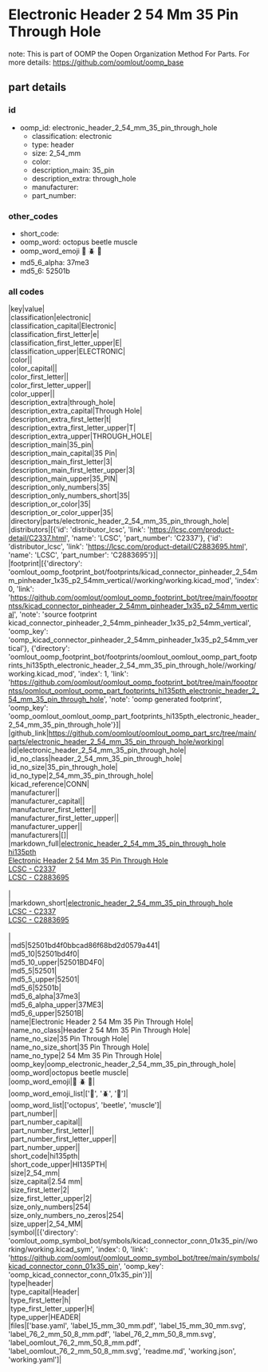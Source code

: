 # Electronic Header 2 54 Mm 35 Pin Through Hole  

note: This is part of OOMP the Oopen Organization Method For Parts. For more details: https://github.com/oomlout/oomp_base

##  part details





### id
* oomp_id: electronic_header_2_54_mm_35_pin_through_hole
  * classification: electronic
  * type: header
  * size: 2_54_mm
  * color: 
  * description_main: 35_pin
  * description_extra: through_hole
  * manufacturer: 
  * part_number: 

### other_codes
* short_code: 
* oomp_word: octopus beetle muscle
* oomp_word_emoji :octopus: :beetle: :muscle:
* md5_6_alpha: 37me3
* md5_6: 52501b

### all codes 
|key|value|  
|classification|electronic|  
|classification_capital|Electronic|  
|classification_first_letter|e|  
|classification_first_letter_upper|E|  
|classification_upper|ELECTRONIC|  
|color||  
|color_capital||  
|color_first_letter||  
|color_first_letter_upper||  
|color_upper||  
|description_extra|through_hole|  
|description_extra_capital|Through Hole|  
|description_extra_first_letter|t|  
|description_extra_first_letter_upper|T|  
|description_extra_upper|THROUGH_HOLE|  
|description_main|35_pin|  
|description_main_capital|35 Pin|  
|description_main_first_letter|3|  
|description_main_first_letter_upper|3|  
|description_main_upper|35_PIN|  
|description_only_numbers|35|  
|description_only_numbers_short|35|  
|description_or_color|35|  
|description_or_color_upper|35|  
|directory|parts/electronic_header_2_54_mm_35_pin_through_hole|  
|distributors|[{'id': 'distributor_lcsc', 'link': 'https://lcsc.com/product-detail/C2337.html', 'name': 'LCSC', 'part_number': 'C2337'}, {'id': 'distributor_lcsc', 'link': 'https://lcsc.com/product-detail/C2883695.html', 'name': 'LCSC', 'part_number': 'C2883695'}]|  
|footprint|[{'directory': 'oomlout_oomp_footprint_bot/footprints/kicad_connector_pinheader_2_54mm_pinheader_1x35_p2_54mm_vertical//working/working.kicad_mod', 'index': 0, 'link': 'https://github.com/oomlout/oomlout_oomp_footprint_bot/tree/main/foootprntss/kicad_connector_pinheader_2_54mm_pinheader_1x35_p2_54mm_vertical', 'note': 'source footprint kicad_connector_pinheader_2_54mm_pinheader_1x35_p2_54mm_vertical', 'oomp_key': 'oomp_kicad_connector_pinheader_2_54mm_pinheader_1x35_p2_54mm_vertical'}, {'directory': 'oomlout_oomp_footprint_bot/footprints/oomlout_oomlout_oomp_part_footprints_hi135pth_electronic_header_2_54_mm_35_pin_through_hole//working/working.kicad_mod', 'index': 1, 'link': 'https://github.com/oomlout/oomlout_oomp_footprint_bot/tree/main/foootprntss/oomlout_oomlout_oomp_part_footprints_hi135pth_electronic_header_2_54_mm_35_pin_through_hole', 'note': 'oomp generated footprint', 'oomp_key': 'oomp_oomlout_oomlout_oomp_part_footprints_hi135pth_electronic_header_2_54_mm_35_pin_through_hole'}]|  
|github_link|https://github.com/oomlout/oomlout_oomp_part_src/tree/main/parts/electronic_header_2_54_mm_35_pin_through_hole/working|  
|id|electronic_header_2_54_mm_35_pin_through_hole|  
|id_no_class|header_2_54_mm_35_pin_through_hole|  
|id_no_size|35_pin_through_hole|  
|id_no_type|2_54_mm_35_pin_through_hole|  
|kicad_reference|CONN|  
|manufacturer||  
|manufacturer_capital||  
|manufacturer_first_letter||  
|manufacturer_first_letter_upper||  
|manufacturer_upper||  
|manufacturers|[]|  
|markdown_full|[electronic_header_2_54_mm_35_pin_through_hole](https://github.com/oomlout/oomlout_oomp_part_src/tree/main/parts/electronic_header_2_54_mm_35_pin_through_hole/working)<br>[hi135pth](https://github.com/oomlout/oomlout_oomp_part_src/tree/main/parts/electronic_header_2_54_mm_35_pin_through_hole/working)<br>[Electronic Header 2 54 Mm 35 Pin Through Hole](https://github.com/oomlout/oomlout_oomp_part_src/tree/main/parts/electronic_header_2_54_mm_35_pin_through_hole/working)<br>[LCSC - C2337<br>](https://lcsc.com/product-detail/C2337.html)[LCSC - C2883695<br>](https://lcsc.com/product-detail/C2883695.html)<br>|  
|markdown_short|[electronic_header_2_54_mm_35_pin_through_hole](https://github.com/oomlout/oomlout_oomp_part_src/tree/main/parts/electronic_header_2_54_mm_35_pin_through_hole/working)<br>[LCSC - C2337<br>](https://lcsc.com/product-detail/C2337.html)[LCSC - C2883695<br>](https://lcsc.com/product-detail/C2883695.html)<br>|  
|md5|52501bd4f0bbcad86f68bd2d0579a441|  
|md5_10|52501bd4f0|  
|md5_10_upper|52501BD4F0|  
|md5_5|52501|  
|md5_5_upper|52501|  
|md5_6|52501b|  
|md5_6_alpha|37me3|  
|md5_6_alpha_upper|37ME3|  
|md5_6_upper|52501B|  
|name|Electronic Header 2 54 Mm 35 Pin Through Hole|  
|name_no_class|Header 2 54 Mm 35 Pin Through Hole|  
|name_no_size|35 Pin Through Hole|  
|name_no_size_short|35 Pin Through Hole|  
|name_no_type|2 54 Mm 35 Pin Through Hole|  
|oomp_key|oomp_electronic_header_2_54_mm_35_pin_through_hole|  
|oomp_word|octopus beetle muscle|  
|oomp_word_emoji|:octopus: :beetle: :muscle:|  
|oomp_word_emoji_list|[':octopus:', ':beetle:', ':muscle:']|  
|oomp_word_list|['octopus', 'beetle', 'muscle']|  
|part_number||  
|part_number_capital||  
|part_number_first_letter||  
|part_number_first_letter_upper||  
|part_number_upper||  
|short_code|hi135pth|  
|short_code_upper|HI135PTH|  
|size|2_54_mm|  
|size_capital|2.54 mm|  
|size_first_letter|2|  
|size_first_letter_upper|2|  
|size_only_numbers|254|  
|size_only_numbers_no_zeros|254|  
|size_upper|2_54_MM|  
|symbol|[{'directory': 'oomlout_oomp_symbol_bot/symbols/kicad_connector_conn_01x35_pin//working/working.kicad_sym', 'index': 0, 'link': 'https://github.com/oomlout/oomlout_oomp_symbol_bot/tree/main/symbols/kicad_connector_conn_01x35_pin', 'oomp_key': 'oomp_kicad_connector_conn_01x35_pin'}]|  
|type|header|  
|type_capital|Header|  
|type_first_letter|h|  
|type_first_letter_upper|H|  
|type_upper|HEADER|  
|files|['base.yaml', 'label_15_mm_30_mm.pdf', 'label_15_mm_30_mm.svg', 'label_76_2_mm_50_8_mm.pdf', 'label_76_2_mm_50_8_mm.svg', 'label_oomlout_76_2_mm_50_8_mm.pdf', 'label_oomlout_76_2_mm_50_8_mm.svg', 'readme.md', 'working.json', 'working.yaml']|  
